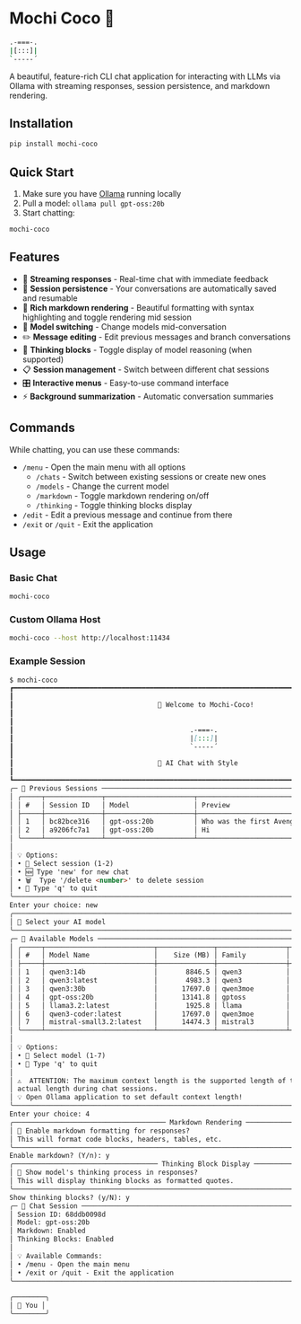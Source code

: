 # Mochi Coco 🍡

```bash
.-===-.
|[:::]|
`-----´
```

A beautiful, feature-rich CLI chat application for interacting with LLMs via Ollama with streaming responses, session persistence, and markdown rendering.

## Installation

```bash
pip install mochi-coco
```

## Quick Start

1. Make sure you have [Ollama](https://ollama.com) running locally
2. Pull a model: `ollama pull gpt-oss:20b`
3. Start chatting:

```bash
mochi-coco
```

## Features

- 🚀 **Streaming responses** - Real-time chat with immediate feedback
- 💾 **Session persistence** - Your conversations are automatically saved and resumable
- 🎨 **Rich markdown rendering** - Beautiful formatting with syntax highlighting and toggle rendering mid session
- 🔄 **Model switching** - Change models mid-conversation
- ✏️ **Message editing** - Edit previous messages and branch conversations
- 🧠 **Thinking blocks** - Toggle display of model reasoning (when supported)
- 📋 **Session management** - Switch between different chat sessions
- 🎛️ **Interactive menus** - Easy-to-use command interface
- ⚡ **Background summarization** - Automatic conversation summaries

## Commands

While chatting, you can use these commands:

- `/menu` - Open the main menu with all options
  - `/chats` - Switch between existing sessions or create new ones
  - `/models` - Change the current model
  - `/markdown` - Toggle markdown rendering on/off
  - `/thinking` - Toggle thinking blocks display
- `/edit` - Edit a previous message and continue from there
- `/exit` or `/quit` - Exit the application

## Usage

### Basic Chat
```bash
mochi-coco
```

### Custom Ollama Host
```bash
mochi-coco --host http://localhost:11434
```

### Example Session
```markdown
$ mochi-coco
┏━━━━━━━━━━━━━━━━━━━━━━━━━━━━━━━━━━━━━━━━━━━━━━━━━━━━━━━━━━━━━━━━━━━━━━━━━━━━━━━━━━━━━━━━━━━━━━━━━┓
┃                                                                                                 ┃
┃                                    🍡 Welcome to Mochi-Coco!                                    ┃
┃                                                                                                 ┃
┃                                                                                                 ┃
┃                                            .-===-.                                              ┃
┃                                            |[:::]|                                              ┃
┃                                            `-----´                                              ┃
┃                                                                                                 ┃
┃                                    🤖 AI Chat with Style                                        ┃
┃                                                                                                 ┃
┗━━━━━━━━━━━━━━━━━━━━━━━━━━━━━━━━━━━━━━━━━━━━━━━━━━━━━━━━━━━━━━━━━━━━━━━━━━━━━━━━━━━━━━━━━━━━━━━━━┛
╭─ 💬 Previous Sessions ──────────────────────────────────────────────────────────────────────────╮
│ ╭─────┬──────────────┬──────────────────────┬─────────────────────────────────────┬──────────╮  │
│ │ #   │ Session ID   │ Model                │ Preview                             │ Messages │  │
│ ├─────┼──────────────┼──────────────────────┼─────────────────────────────────────┼──────────┤  │
│ │ 1   │ bc82bce316   │ gpt-oss:20b          │ Who was the first Avenger?          │    2     │  │
│ │ 2   │ a9206fc7a1   │ gpt-oss:20b          │ Hi                                  │    2     │  │
│ ╰─────┴──────────────┴──────────────────────┴─────────────────────────────────────┴──────────╯  │
│                                                                                                 │
│ 💡 Options:                                                                                     │
│ • 📝 Select session (1-2)                                                                       │
│ • 🆕 Type 'new' for new chat                                                                    │
│ • 🗑️  Type '/delete <number>' to delete session                                                  │
│ • 👋 Type 'q' to quit                                                                           │
╰─────────────────────────────────────────────────────────────────────────────────────────────────╯
Enter your choice: new
╭─────────────────────────────────────────────────────────────────────────────────────────────────╮
│ 🤖 Select your AI model                                                                         │
╰─────────────────────────────────────────────────────────────────────────────────────────────────╯
╭─ 🤖 Available Models ───────────────────────────────────────────────────────────────────────────╮
│ ╭─────┬───────────────────────────┬──────────────┬─────────────────┬──────────────╮             │
│ │ #   │ Model Name                │    Size (MB) │ Family          │ Max. Context │             │
│ ├─────┼───────────────────────────┼──────────────┼─────────────────┼──────────────┤             │
│ │ 1   │ qwen3:14b                 │       8846.5 │ qwen3           │        40960 │             │
│ │ 2   │ qwen3:latest              │       4983.3 │ qwen3           │        40960 │             │
│ │ 3   │ qwen3:30b                 │      17697.0 │ qwen3moe        │       262144 │             │
│ │ 4   │ gpt-oss:20b               │      13141.8 │ gptoss          │       131072 │             │
│ │ 5   │ llama3.2:latest           │       1925.8 │ llama           │       131072 │             │
│ │ 6   │ qwen3-coder:latest        │      17697.0 │ qwen3moe        │       262144 │             │
│ │ 7   │ mistral-small3.2:latest   │      14474.3 │ mistral3        │       131072 │             │
│ ╰─────┴───────────────────────────┴──────────────┴─────────────────┴──────────────╯             │
│                                                                                                 │
│ 💡 Options:                                                                                     │
│ • 🔢 Select model (1-7)                                                                         │
│ • 👋 Type 'q' to quit                                                                           │
│                                                                                                 │
│ ⚠️  ATTENTION: The maximum context length is the supported length of the model but not the       │
│ actual length during chat sessions.                                                             │
│ 💡 Open Ollama application to set default context length!                                       │
╰─────────────────────────────────────────────────────────────────────────────────────────────────╯
Enter your choice: 4
╭────────────────────────────────────── Markdown Rendering ───────────────────────────────────────╮
│ 📝 Enable markdown formatting for responses?                                                    │
│ This will format code blocks, headers, tables, etc.                                             │
╰─────────────────────────────────────────────────────────────────────────────────────────────────╯
Enable markdown? (Y/n): y
╭──────────────────────────────────── Thinking Block Display ─────────────────────────────────────╮
│ 🤔 Show model's thinking process in responses?                                                  │
│ This will display thinking blocks as formatted quotes.                                          │
╰─────────────────────────────────────────────────────────────────────────────────────────────────╯
Show thinking blocks? (y/N): y
╭─ 💬 Chat Session ───────────────────────────────────────────────────────────────────────────────╮
│ Session ID: 68ddb0098d                                                                          │
│ Model: gpt-oss:20b                                                                              │
│ Markdown: Enabled                                                                               │
│ Thinking Blocks: Enabled                                                                        │
│                                                                                                 │
│ 💡 Available Commands:                                                                          │
│ • /menu - Open the main menu                                                                    ││ • /edit - Edit a previous message                                                               │
│ • /exit or /quit - Exit the application                                                         │
╰─────────────────────────────────────────────────────────────────────────────────────────────────╯

╭────────╮
│ 🧑 You │
╰────────╯
```
